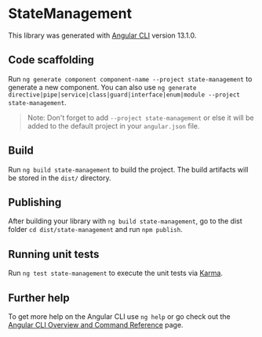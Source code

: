 # StateManagement

This library was generated with [Angular CLI](https://github.com/angular/angular-cli) version 13.1.0.

## Code scaffolding

Run `ng generate component component-name --project state-management` to generate a new component. You can also use `ng generate directive|pipe|service|class|guard|interface|enum|module --project state-management`.
> Note: Don't forget to add `--project state-management` or else it will be added to the default project in your `angular.json` file. 

## Build

Run `ng build state-management` to build the project. The build artifacts will be stored in the `dist/` directory.

## Publishing

After building your library with `ng build state-management`, go to the dist folder `cd dist/state-management` and run `npm publish`.

## Running unit tests

Run `ng test state-management` to execute the unit tests via [Karma](https://karma-runner.github.io).

## Further help

To get more help on the Angular CLI use `ng help` or go check out the [Angular CLI Overview and Command Reference](https://angular.io/cli) page.
